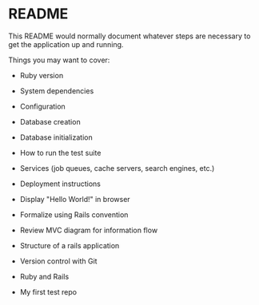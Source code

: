 # README

This README would normally document whatever steps are necessary to get the
application up and running.

Things you may want to cover:

* Ruby version

* System dependencies

* Configuration

* Database creation

* Database initialization

* How to run the test suite

* Services (job queues, cache servers, search engines, etc.)

* Deployment instructions

* Display "Hello World!" in browser
* Formalize using Rails convention
* Review MVC diagram for information flow
* Structure of a rails application
* Version control with Git
* Ruby and Rails
* My first test repo